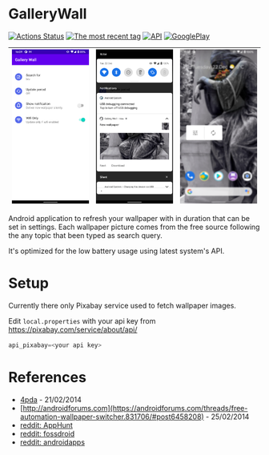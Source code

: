# GalleryWall

[![Actions Status](https://github.com/bossly/gallerywall/workflows/Create%20Release/badge.svg)](https://github.com/bossly/gallerywall/actions)
[![The most recent tag](https://img.shields.io/github/v/release/bossly/gallerywall.svg?logo=github)](https://github.com/bossly/gallerywall/tags)
[![API](https://img.shields.io/badge/API-26%2B-orange.svg?logo=android)](https://android-arsenal.com/api?level=26)
[![GooglePlay](https://play.google.com/intl/en_us/badges/images/badge_new.png)](https://play.google.com/store/apps/details?id=com.baysoft.gallerywall)

| ![Primary screen](screens/screen1.png) | ![Secondary screen](screens/screen2.png) | ![Widget screen](screens/screen3.png) |
|-|-|-|

Android application to refresh your wallpaper with in duration that can be set in settings. Each wallpaper picture comes from the free source following the any topic that been typed as search query.

It's optimized for the low battery usage using latest system's API.

# Setup 

Currently there only Pixabay service used to fetch wallpaper images.

Edit `local.properties` with your api key from https://pixabay.com/service/about/api/


```groovy
api_pixabay=<your api key>
```

# References

* [4pda](http://4pda.ru/forum/index.php?showtopic=158065&st=2660#entry29540977) - 21/02/2014
* [http://androidforums.com](https://androidforums.com/threads/free-automation-wallpaper-switcher.831706/#post6458208) - 25/02/2014
* [reddit: AppHunt](https://www.reddit.com/r/AppHunt/comments/l66fjs/gallerywall_automated_wallpaper/)
* [reddit: fossdroid](https://www.reddit.com/r/fossdroid/comments/l66has/apache_20_gallerywall_opensourced_automated/)
* [reddit: androidapps](https://www.reddit.com/r/androidapps/comments/l628f4/gallerywall_opensourced_automated_wallpaper_app/)
